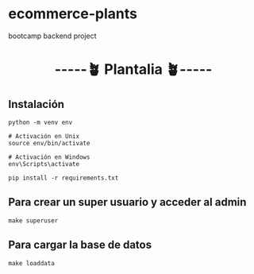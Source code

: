 # ecommerce-plants
bootcamp backend project

<h1 align="center"> -----🪴 Plantalia  🪴----- </h1>

<h2>Instalación</h2>

```
python -m venv env

# Activación en Unix
source env/bin/activate

# Activación en Windows
env\Scripts\activate

pip install -r requirements.txt

```

<h2>Para crear un super usuario y acceder al admin</h2>

```
make superuser

```

<h2> Para cargar la base de datos </h2>

```
make loaddata

```
